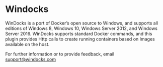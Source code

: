 # Windocks

WinDocks is a port of Docker’s open source to Windows, and supports all editions of Windows 8, Windows 10, Windows Server 2012, and Windows Server 2016. WinDocks supports standard Docker commands, and this plugin provides Http calls to create running containers based on Images available on the host.

For further information or to provide feedback, email support@windocks.com 
